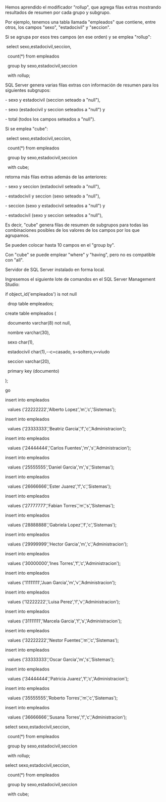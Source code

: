 Hemos aprendido el modificador "rollup", que agrega filas extras mostrando resultados de resumen por cada grupo y subgrupo.



Por ejemplo, tenemos una tabla llamada "empleados" que contiene, entre otros, los campos "sexo", "estadocivil" y "seccion".



Si se agrupa por esos tres campos (en ese orden) y se emplea "rollup":



&nbsp;select sexo,estadocivil,seccion,

&nbsp; count(\*) from empleados

&nbsp; group by sexo,estadocivil,seccion

&nbsp; with rollup;

SQL Server genera varias filas extras con información de resumen para los siguientes subgrupos:



\- sexo y estadocivil (seccion seteado a "null"),

\- sexo (estadocivil y seccion seteados a "null") y

\- total (todos los campos seteados a "null").

Si se emplea "cube":



&nbsp;select sexo,estadocivil,seccion,

&nbsp; count(\*) from empleados

&nbsp; group by sexo,estadocivil,seccion

&nbsp; with cube;

retorna más filas extras además de las anteriores:



\- sexo y seccion (estadocivil seteado a "null"),

\- estadocivil y seccion (sexo seteado a "null"),

\- seccion (sexo y estadocivil seteados a "null") y

\- estadocivil (sexo y seccion seteados a "null"),

Es decir, "cube" genera filas de resumen de subgrupos para todas las combinaciones posibles de los valores de los campos por los que agrupamos.



Se pueden colocar hasta 10 campos en el "group by".



Con "cube" se puede emplear "where" y "having", pero no es compatible con "all".



Servidor de SQL Server instalado en forma local.

Ingresemos el siguiente lote de comandos en el SQL Server Management Studio:



if object\_id('empleados') is not null

&nbsp; drop table empleados;



create table empleados (

&nbsp; documento varchar(8) not null,

&nbsp; nombre varchar(30),

&nbsp; sexo char(1),

&nbsp; estadocivil char(1),--c=casado, s=soltero,v=viudo

&nbsp; seccion varchar(20),

&nbsp; primary key (documento)

);



go



insert into empleados

&nbsp; values ('22222222','Alberto Lopez','m','c','Sistemas');

insert into empleados

&nbsp; values ('23333333','Beatriz Garcia','f','c','Administracion');

insert into empleados

&nbsp; values ('24444444','Carlos Fuentes','m','s','Administracion');

insert into empleados

&nbsp; values ('25555555','Daniel Garcia','m','s','Sistemas');

insert into empleados

&nbsp; values ('26666666','Ester Juarez','f','c','Sistemas');

insert into empleados

&nbsp; values ('27777777','Fabian Torres','m','s','Sistemas');

insert into empleados

&nbsp; values ('28888888','Gabriela Lopez','f','c','Sistemas');

insert into empleados

&nbsp; values ('29999999','Hector Garcia','m','c','Administracion');

insert into empleados

&nbsp; values ('30000000','Ines Torres','f','c','Administracion');

insert into empleados

&nbsp; values ('11111111','Juan Garcia','m','v','Administracion');

insert into empleados

&nbsp; values ('12222222','Luisa Perez','f','v','Administracion');

insert into empleados

&nbsp; values ('31111111','Marcela Garcia','f','s','Administracion');

insert into empleados

&nbsp; values ('32222222','Nestor Fuentes','m','c','Sistemas');

insert into empleados

&nbsp; values ('33333333','Oscar Garcia','m','s','Sistemas');

insert into empleados

&nbsp; values ('34444444','Patricia Juarez','f','c','Administracion');

insert into empleados

&nbsp; values ('35555555','Roberto Torres','m','c','Sistemas');

insert into empleados

&nbsp; values ('36666666','Susana Torres','f','c','Administracion');



select sexo,estadocivil,seccion,

&nbsp; count(\*) from empleados

&nbsp; group by sexo,estadocivil,seccion

&nbsp; with rollup;



select sexo,estadocivil,seccion,

&nbsp; count(\*) from empleados

&nbsp; group by sexo,estadocivil,seccion

&nbsp; with cube;

